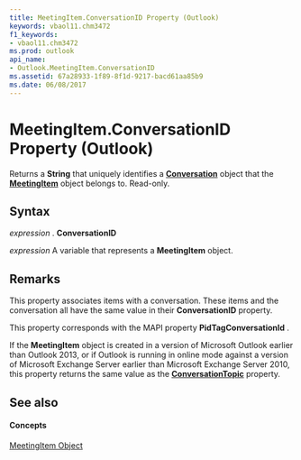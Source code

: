 ```yaml
---
title: MeetingItem.ConversationID Property (Outlook)
keywords: vbaol11.chm3472
f1_keywords:
- vbaol11.chm3472
ms.prod: outlook
api_name:
- Outlook.MeetingItem.ConversationID
ms.assetid: 67a28933-1f89-8f1d-9217-bacd61aa85b9
ms.date: 06/08/2017
---
```



# MeetingItem.ConversationID Property (Outlook)

Returns a **String** that uniquely identifies a **[Conversation](conversation-object-outlook.md)** object that the **[MeetingItem](meetingitem-object-outlook.md)** object belongs to. Read-only.


## Syntax

 _expression_ . **ConversationID**

 _expression_ A variable that represents a **MeetingItem** object.


## Remarks

This property associates items with a conversation. These items and the conversation all have the same value in their **ConversationID** property.

This property corresponds with the MAPI property **PidTagConversationId** .

If the **MeetingItem** object is created in a version of Microsoft Outlook earlier than Outlook 2013, or if Outlook is running in online mode against a version of Microsoft Exchange Server earlier than Microsoft Exchange Server 2010, this property returns the same value as the **[ConversationTopic](appointmentitem-conversationtopic-property-outlook.md)** property.


## See also


#### Concepts


[MeetingItem Object](meetingitem-object-outlook.md)


